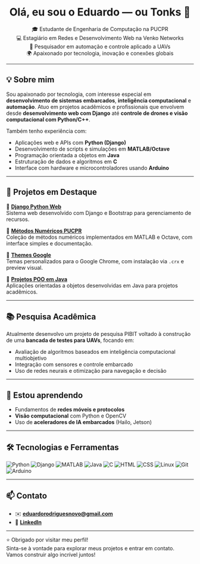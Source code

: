 <h1 align="center">Olá, eu sou o Eduardo — ou Tonks 👋</h1>

<p align="center">
  🎓 Estudante de Engenharia de Computação na PUCPR <br>
  💻 Estagiário em Redes e Desenvolvimento Web na Venko Networks <br>
  🚀 Pesquisador em automação e controle aplicado a UAVs <br>
  🌍 Apaixonado por tecnologia, inovação e conexões globais
</p>

---

## 💡 Sobre mim

Sou apaixonado por tecnologia, com interesse especial em **desenvolvimento de sistemas embarcados**, **inteligência computacional** e **automação**. Atuo em projetos acadêmicos e profissionais que envolvem desde **desenvolvimento web com Django** até **controle de drones e visão computacional com Python/C++**.

Também tenho experiência com:

- Aplicações web e APIs com **Python (Django)**
- Desenvolvimento de scripts e simulações em **MATLAB/Octave**
- Programação orientada a objetos em **Java**
- Estruturação de dados e algoritmos em **C**
- Interface com hardware e microcontroladores usando **Arduino**

---

## 🧠 Projetos em Destaque

🔹 [**Django Python Web**](https://github.com/EduardoRTonks/Django-Python-Web)  
Sistema web desenvolvido com Django e Bootstrap para gerenciamento de recursos.

🔹 [**Métodos Numéricos PUCPR**](https://github.com/EduardoRTonks/Metodos_Numericos_PUCPR)  
Coleção de métodos numéricos implementados em MATLAB e Octave, com interface simples e documentação.

🔹 [**Themes Google**](https://github.com/EduardoRTonks/Themes-Google)  
Temas personalizados para o Google Chrome, com instalação via `.crx` e preview visual.

🔹 [**Projetos POO em Java**](https://github.com/EduardoRTonks/PJBL-2-POO)  
Aplicações orientadas a objetos desenvolvidas em Java para projetos acadêmicos.

---

## 📚 Pesquisa Acadêmica

Atualmente desenvolvo um projeto de pesquisa PIBIT voltado à construção de uma **bancada de testes para UAVs**, focando em:

- Avaliação de algoritmos baseados em inteligência computacional multiobjetivo
- Integração com sensores e controle embarcado
- Uso de redes neurais e otimização para navegação e decisão

---

## 🌱 Estou aprendendo

- Fundamentos de **redes móveis e protocolos**
- **Visão computacional** com Python e OpenCV
- Uso de **aceleradores de IA embarcados** (Hailo, Jetson)

---

## 🛠️ Tecnologias e Ferramentas

![Python](https://img.shields.io/badge/-Python-3776AB?style=flat&logo=python&logoColor=white)
![Django](https://img.shields.io/badge/-Django-092E20?style=flat&logo=django&logoColor=white)
![MATLAB](https://img.shields.io/badge/-MATLAB-0076A8?style=flat&logo=mathworks)
![Java](https://img.shields.io/badge/-Java-007396?style=flat&logo=java&logoColor=white)
![C](https://img.shields.io/badge/-C-00599C?style=flat&logo=c&logoColor=white)
![HTML](https://img.shields.io/badge/-HTML5-E34F26?style=flat&logo=html5&logoColor=white)
![CSS](https://img.shields.io/badge/-CSS3-1572B6?style=flat&logo=css3&logoColor=white)
![Linux](https://img.shields.io/badge/-Linux-FCC624?style=flat&logo=linux&logoColor=black)
![Git](https://img.shields.io/badge/-Git-F05032?style=flat&logo=git&logoColor=white)
![Arduino](https://img.shields.io/badge/-Arduino-00979D?style=flat&logo=arduino&logoColor=white)

---

## 📫 Contato

- ✉️ **eduardorodriguesnovo@gmail.com**  
- 🔗 [**LinkedIn**](https://www.linkedin.com/in/eduardotonks/)  

---

⭐ Obrigado por visitar meu perfil!  
Sinta-se à vontade para explorar meus projetos e entrar em contato.  
Vamos construir algo incrível juntos!
